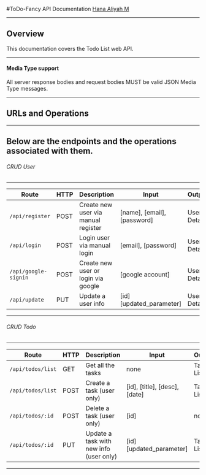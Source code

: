 #ToDo-Fancy API Documentation
[Hana Aliyah M](https://github.com/aliyanamu/ToDo-Fancy)

---
## Overview
This documentation covers the Todo List web API.

---
#### Media Type support
All server response bodies and request bodies MUST be valid JSON Media Type messages.

---
## URLs and Operations
---
Below are the endpoints and the operations associated with them.
---

###### CRUD User
---
| Route | HTTP | Description | Input | Output |
| ------ | ------ | ------ | ------ | ------ |
| ````/api/register```` | POST | Create new user via manual register | [name], [email], [password] | User Detail
| ````/api/login```` | POST | Login user via manual login | [email], [password] | User Detail
| ````/api/google-signin```` | POST | Create new user or login via google | [google account] | User Detail
| ````/api/update```` | PUT | Update a user info | [id] [updated_parameter] | User Detail

---

###### CRUD Todo
---
| Route | HTTP | Description | Input | Output |
| ------ | ------ | ------ | ------ | ------ |
| ````/api/todos/list```` | GET | Get all the tasks | none | Task List
| ````/api/todos/list```` | POST | Create a task (user only) | [id], [title], [desc], [date] | Task List
| ````/api/todos/:id```` | POST | Delete a task (user only) | [id] | none
| ````/api/todos/:id```` | PUT | Update a task with new info (user only) | [id] [updated_parameter] | Task List

---